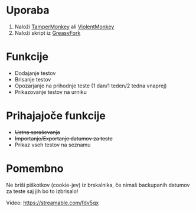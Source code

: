 # Uporaba
1. Naloži [TamperMonkey](https://www.tampermonkey.net/) ali [ViolentMonkey](https://violentmonkey.github.io/get-it/)
2. Naloži skript iz [GreasyFork](https://greasyfork.org/en/scripts/451208-tassistant)

# Funkcije
- Dodajanje testov
- Brisanje testov
- Opozarjanje na prihodnje teste (1 dan/1 teden/2 tedna vnaprej)
- Prikazovanje testov na urniku

# Prihajajoče funkcije
- ~~Ustna spraševanja~~
- ~~Importanje/Exportanje datumov za teste~~
- Prikaz vseh testov na seznamu

# Pomembno
Ne briši piškotkov (cookie-jev) iz brskalnika, če nimaš backupanih datumov za teste saj jih bo to izbrisalo!

Video: https://streamable.com/fdv5qx
